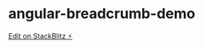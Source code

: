 # angular-breadcrumb-demo

[Edit on StackBlitz ⚡️](https://stackblitz.com/edit/angular-breadcrumb-demo-acx6hr)